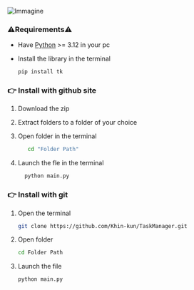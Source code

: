 ![Immagine](https://cdn.discordapp.com/attachments/827108551117635605/1224408048450404545/image.png?ex=661d61db&is=660aecdb&hm=afa1063352316d3985a89f5c5ae49562f61266d29f1fbc2fe94bcdf69c386f5a&)
### ⚠️Requirements⚠️ <br>
  - Have [Python](https://www.python.org/downloads/) >= 3.12 in your pc
  - Install the library in the terminal
    
     ```bash
    pip install tk
    ```

### 👉 Install with github site
1. Download the zip
2. Extract folders to a folder of your choice
3. Open folder in the terminal
   
   ```bash
      cd "Folder Path"
    ```
4. Launch the fle in the terminal
   
    ```bash 
      python main.py
     ```

### 👉 Install with git

1. Open the terminal
    ```bash
    git clone https://github.com/Khin-kun/TaskManager.git
    ```

3. Open folder
    ```bash
   cd Folder Path
     ```

5. Launch the file
    ```bash
   python main.py
    ```
